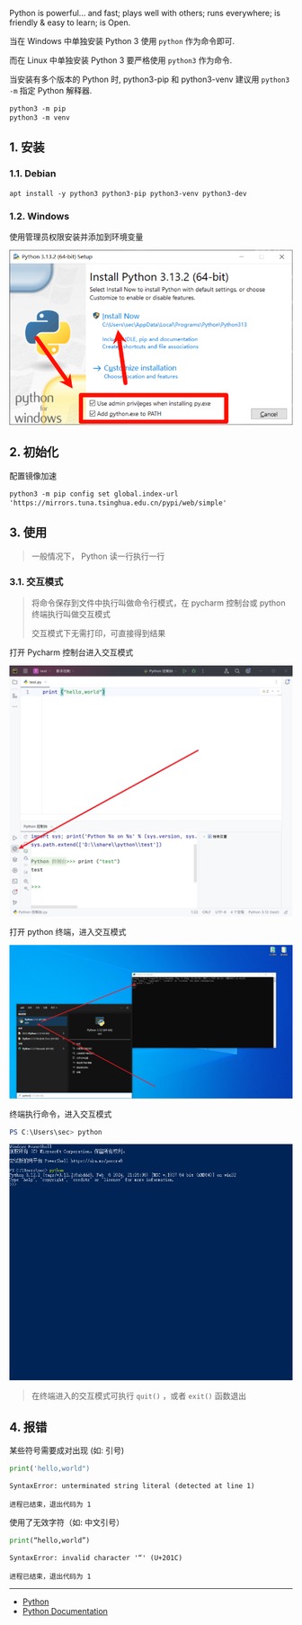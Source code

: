 Python is powerful... and fast;
plays well with others;
runs everywhere;
is friendly & easy to learn;
is Open.

当在 Windows 中单独安装 Python 3 使用 `python` 作为命令即可.

而在 Linux 中单独安装 Python 3 要严格使用 `python3` 作为命令.

当安装有多个版本的 Python 时, python3-pip 和 python3-venv 建议用 `python3 -m` 指定 Python 解释器.

```
python3 -m pip
python3 -m venv
```

## 1. 安装

### 1.1. Debian

```
apt install -y python3 python3-pip python3-venv python3-dev
```

### 1.2. Windows

使用管理员权限安装并添加到环境变量

![使用管理员权限安装并添加到环境变量](./../../../../../images/Python/%E4%BD%BF%E7%94%A8%E7%AE%A1%E7%90%86%E5%91%98%E6%9D%83%E9%99%90%E5%AE%89%E8%A3%85%E5%B9%B6%E6%B7%BB%E5%8A%A0%E5%88%B0%E7%8E%AF%E5%A2%83%E5%8F%98%E9%87%8F.png)

## 2. 初始化

配置镜像加速

```
python3 -m pip config set global.index-url 'https://mirrors.tuna.tsinghua.edu.cn/pypi/web/simple'
```

## 3. 使用

> 一般情况下， Python 读一行执行一行

### 3.1. 交互模式

> 将命令保存到文件中执行叫做命令行模式，在 pycharm 控制台或 python 终端执行叫做交互模式
>
> 交互模式下无需打印，可直接得到结果

打开 Pycharm 控制台进入交互模式

![打开 Pycharm 控制台进入交互模式](./../../../../../images/Python/%E6%89%93%E5%BC%80%20Pycharm%20%E6%8E%A7%E5%88%B6%E5%8F%B0%E8%BF%9B%E5%85%A5%E4%BA%A4%E4%BA%92%E6%A8%A1%E5%BC%8F.png)

打开 python 终端，进入交互模式

![打开 Python 终端，进入交互模式](./../../../../../images/Python/%E6%89%93%E5%BC%80%20Python%20%E7%BB%88%E7%AB%AF%EF%BC%8C%E8%BF%9B%E5%85%A5%E4%BA%A4%E4%BA%92%E6%A8%A1%E5%BC%8F.png)

终端执行命令，进入交互模式

```powershell
PS C:\Users\sec> python
```

![终端执行命令，进入交互模式](./../../../../../images/Python/%E7%BB%88%E7%AB%AF%E6%89%A7%E8%A1%8C%E5%91%BD%E4%BB%A4%EF%BC%8C%E8%BF%9B%E5%85%A5%E4%BA%A4%E4%BA%92%E6%A8%A1%E5%BC%8F.png)

> 在终端进入的交互模式可执行 `quit()` ，或者 `exit()` 函数退出

## 4. 报错

某些符号需要成对出现 (如: 引号)

```python
print('hello,world")
```

```
SyntaxError: unterminated string literal (detected at line 1)

进程已结束，退出代码为 1
```

使用了无效字符（如: 中文引号）

```python
print(“hello,world”)
```

```
SyntaxError: invalid character '“' (U+201C)

进程已结束，退出代码为 1
```

---

- [Python](https://www.python.org/)
-  [Python Documentation](https://www.python.org/doc/)
